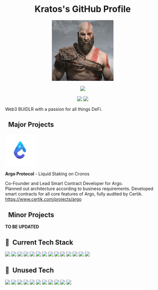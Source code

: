 <!-- markdownlint-disable MD033 -->

<h1 align="center">Kratos's GitHub Profile</h1>

<p align="center">
<img src="img/kratos.jpg" width=200/>

<p align="center">
<img src="https://img.shields.io/badge/Web3%20Developer-blue"/>

<p align="center">
<img src="https://img.shields.io/badge/DeFi-lightblue"/>
<img src="https://img.shields.io/badge/NFT-lightblue"/>

Web3 BUIDLR with a passion for all things DeFi.

## &nbsp; **Major Projects**

<p align="left">
<img href="argofinance.money" src="img/argo.png" width="100"> 
<br>
  
**Argo Protocol** - Liquid Staking on Cronos

Co-Founder and Lead Smart Contract Developer for Argo. <br>
Planned out architecture according to business requirements.
Developed smart contracts for all core features of Argo, fully audited by Certik.
https://www.certik.com/projects/argo

## &nbsp; **Minor Projects**

**TO BE UPDATED**

## 🔧 &nbsp;**Current Tech Stack**

<p align="left">
<img src="https://img.shields.io/badge/Solidity-FFFFFF?style=for-the-badge&logo=solidity&logoColor=000000">
<img src="https://img.shields.io/badge/IPFS-FFFFFF?style=for-the-badge&logo=ipfs&logoColor=63D3D9">
<img src="https://img.shields.io/badge/Chainlink-FFFFFF?style=for-the-badge&logo=Chainlink&logoColor=375BD2">
<img src="https://img.shields.io/badge/SubGraph-FFFFFF?style=for-the-badge&logo=ethereum&logoColor=FFFFFF">
<img src="https://img.shields.io/badge/JavaScript-FFFFFF?style=for-the-badge&logo=javascript&logoColor=F7DF1E">
<img src="https://img.shields.io/badge/TypeScript-FFFFFF?style=for-the-badge&logo=typescript&logoColor=007ACC">
<img src="https://img.shields.io/badge/Hardhat-FFFFFF?style=for-the-badge&logo=ethereum&logoColor=FFFFFF">
<img src="https://img.shields.io/badge/EVMs-FFFFFF?style=for-the-badge&logo=ethereum&logoColor=3C3C3D">
<img src="https://img.shields.io/badge/MongoDB-FFFFFF?style=for-the-badge&logo=mongodb&logoColor=4EA94B">
<img src="https://img.shields.io/badge/Express.js-FFFFFF?style=for-the-badge&logo=express&logoColor=000000">
<img src="https://img.shields.io/badge/Docker-FFFFFF?style=for-the-badge&logo=docker&logoColor=2CA5E0">
<img src="https://img.shields.io/badge/Github-FFFFFF?style=for-the-badge&logo=Github&logoColor=000000">
<img src="https://img.shields.io/badge/Node.js-FFFFFF?style=for-the-badge&logo=nodedotjs&logoColor=339933">
<img src="https://img.shields.io/badge/npm-FFFFFF?style=for-the-badge&logo=npm&logoColor=CB3837">

## 🧰 &nbsp;**Unused Tech**

<p align="left">
<img src="https://img.shields.io/badge/Python-FFFFFF?style=for-the-badge&logo=python&logoColor=3776AB">
<img src="https://img.shields.io/badge/C%2B%2B-FFFFFF?style=for-the-badge&logo=c%2B%2B&logoColor=00599C">
<img src="https://img.shields.io/badge/Java-FFFFFF?style=for-the-badge&logo=java&logoColor=ED8B00">
<img src="https://img.shields.io/badge/Firebase-FFFFFF?style=for-the-badge&logo=firebase">
<img src="https://img.shields.io/badge/MySQL-FFFFFF?style=for-the-badge&logo=mysql&logoColor=000000">
<img src="https://img.shields.io/badge/HTML5-FFFFFF?style=for-the-badge&logo=html5&logoColor=E34F26">
<img src="https://img.shields.io/badge/CSS3-FFFFFF?style=for-the-badge&logo=css3&logoColor=1572B6">
<img src="https://img.shields.io/badge/Tensorflow-FFFFFF?style=for-the-badge&logo=tensorflow&logoColor=EB8C23">
<img src="https://img.shields.io/badge/Flask-FFFFFF?style=for-the-badge&logo=Flask&logoColor=000000">
<img src="https://img.shields.io/badge/Unity-FFFFFF?style=for-the-badge&logo=Unity&logoColor=000000">
<img src="https://img.shields.io/badge/Google Cloud-FFFFFF?style=for-the-badge&logo=GoogleCloud&logoColor=000000">

